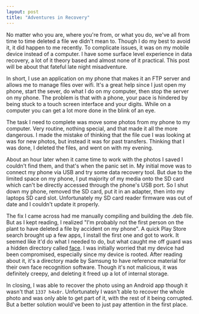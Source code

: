 ```yaml
---
layout: post
title: "Adventures in Recovery"
---
```


No matter who you are, where you're from, or what you do, we've all from time to time deleted a file we didn't mean to. Though I do my best to avoid it, it did happen to me recently. To complicate issues, it was on my mobile device instead of a computer. I have some surface level experience in data recovery, a lot of it theory based and almost none of it practical. This post will be about that fateful late night misadventure.

In short, I use an application on my phone that makes it an FTP server and allows me to manage files over wifi. It's a great help since I just open my phone, start the sever, do what I do on my computer, then stop the server on my phone. The problem is that with a phone, your pace is hindered by being stuck to a touch screen interface and your digits. While on a computer you can get a lot more done in the blink of an eye.

The task I need to complete was move some photos from my phone to my computer. Very routine, nothing special, and that made it all the more dangerous. I made the mistake of thinking that the file cue I was looking at was for new photos, but instead it was for past transfers. Thinking that I was done, I deleted the files, and went on with my evening.

About an hour later when it came time to work with the photos I saved I couldn't find them, and that's when the panic set in. My initial move was to connect my phone via USB and try some data recovery tool. But due to the limited space on my phone, I put majority of my media onto the SD card which can't be directly accessed through the phone's USB port. So I shut down my phone, removed the SD card, put it in an adapter, then into my laptops SD card slot. Unfortunately my SD card reader firmware was out of date and I couldn't update it properly.

The fix I came across had me manually compiling and building the .deb file. But as I kept reading, I realized "I'm probably not the first person on the plant to have deleted a file by accident on my phone". A quick Play Store search brought up a few apps, I install the first one and got to work. It seemed like it'd do what I needed to do, but what caught me off guard was a hidden directory called [face](https://www.reddit.com/r/Android/comments/2jm9j7/i_found_a_hidden_folder_called_face_on_my_phone/). I was initially worried that my device had been compromised, especially since my device is rooted. After reading about it, it's a directory made by Samsung to have reference material for their own face recognition software. Though it's not malicious, it was definitely creepy, and deleting it freed up a lot of internal storage.

In closing, I was able to recover the photo using an Android app though it wasn't that `1337 h4x0r`. Unfortunately I wasn't able to recover the whole photo and was only able to get part of it, with the rest of it being corrupted. But a better solution would've been to just pay attention in the first place.